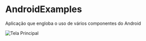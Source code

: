 # AndroidExamples
Aplicação que engloba o uso de vários componentes do Android

![Tela Principal](https://raw.github.com/marcosvbras/AndroidExamples/master/screenshots/screenshot_1.png "System Image")